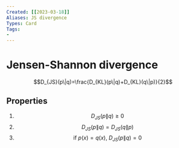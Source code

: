 ```yaml
---
Created: [[2023-03-18]]
Aliases: JS divergence
Types: Card
Tags: 
- 
---
```

# Jensen-Shannon divergence
$$D_{JS}(p\|q)=\frac{D_{KL}(p\|q)+D_{KL}(q\|p)}{2}$$
## Properties
1. $$D_{JS}(p\|q)\geq0$$
2. $$D_{JS}(p\|q)= D_{JS}(q\|p)$$
3. $$\text{if }p(x)=q(x)\text{, }D_{JS}(p\|q)=0$$
